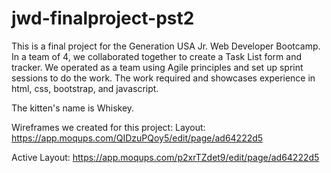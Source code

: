 # jwd-finalproject-pst2

This is a final project for the Generation USA Jr. Web Developer Bootcamp.
In a team of 4, we collaborated together to create a Task List form and tracker. 
We operated as a team using Agile principles and set up sprint sessions to do the work. 
The work required and showcases experience in html, css, bootstrap, and javascript. 

The kitten's name is Whiskey. 

Wireframes we created for this project:
Layout:
https://app.moqups.com/QIDzuPQoy5/edit/page/ad64222d5

Active Layout:
https://app.moqups.com/p2xrTZdet9/edit/page/ad64222d5


